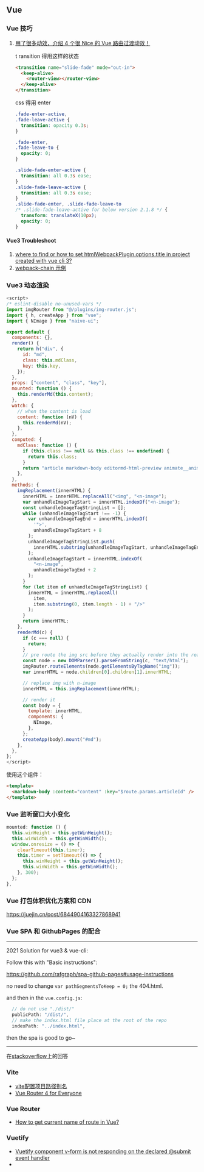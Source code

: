 ## Vue

### Vue 技巧

1. [用了很多动效，介绍 4 个很 Nice 的 Vue 路由过渡动效！](https://juejin.cn/post/6951540864787152927)

   t ransition 得用这样的状态

   ```html
   <transition name="slide-fade" mode="out-in">
     <keep-alive>
       <router-view></router-view>
     </keep-alive>
   </transition>
   ```

   css 得用 enter

   ```css
   .fade-enter-active,
   .fade-leave-active {
     transition: opacity 0.3s;
   }
   
   .fade-enter,
   .fade-leave-to {
     opacity: 0;
   }
   
   .slide-fade-enter-active {
     transition: all 0.3s ease;
   }
   .slide-fade-leave-active {
     transition: all 0.3s ease;
   }
   .slide-fade-enter, .slide-fade-leave-to
   /* .slide-fade-leave-active for below version 2.1.8 */ {
     transform: translateX(10px);
     opacity: 0;
   }
   ```

#### Vue3 Troubleshoot

1. [where to find or how to set htmlWebpackPlugin.options.title in project created with vue cli 3?](https://stackoverflow.com/questions/62023604/where-to-find-or-how-to-set-htmlwebpackplugin-options-title-in-project-created-w)
1. [webpack-chain 示例](https://github.com/Yatoo2018/webpack-chain/tree/zh-cmn-Hans)

### Vue3 动态渲染

```js
<script>
/* eslint-disable no-unused-vars */
import imgRouter from "@/plugins/img-router.js";
import { h, createApp } from "vue";
import { NImage } from "naive-ui";

export default {
  components: {},
  render() {
    return h("div", {
      id: "md",
      class: this.mdClass,
      key: this.key,
    });
  },
  props: ["content", "class", "key"],
  mounted: function () {
    this.renderMd(this.content);
  },
  watch: {
    // when the content is load
    content: function (nV) {
      this.renderMd(nV);
    },
  },
  computed: {
    mdClass: function () {
      if (this.class !== null && this.class !== undefined) {
        return this.class;
      }
      return "article markdown-body editormd-html-preview animate__animated animate__fadeIn";
    },
  },
  methods: {
    imgReplacement(innerHTML) {
      innerHTML = innerHTML.replaceAll("<img", "<n-image");
      var unhandleImageTagStart = innerHTML.indexOf("<n-image");
      const unhandleImageTagStringList = [];
      while (unhandleImageTagStart !== -1) {
        var unhandleImageTagEnd = innerHTML.indexOf(
          '">',
          unhandleImageTagStart + 8
        );
        unhandleImageTagStringList.push(
          innerHTML.substring(unhandleImageTagStart, unhandleImageTagEnd + 2)
        );
        unhandleImageTagStart = innerHTML.indexOf(
          "<n-image",
          unhandleImageTagEnd + 2
        );
      }
      for (let item of unhandleImageTagStringList) {
        innerHTML = innerHTML.replaceAll(
          item,
          item.substring(0, item.length - 1) + "/>"
        );
      }
      return innerHTML;
    },
    renderMd(c) {
      if (c === null) {
        return;
      }
      // pre route the img src before they actually render into the real dom
      const node = new DOMParser().parseFromString(c, "text/html");
      imgRouter.routeElements(node.getElementsByTagName("img"));
      var innerHTML = node.children[0].children[1].innerHTML;

      // replace img with n-image
      innerHTML = this.imgReplacement(innerHTML);

      // render it
      const body = {
        template: innerHTML,
        components: {
          NImage,
        },
      };
      createApp(body).mount("#md");
    },
  },
};
</script>
```

使用这个组件：

```html
<template>
  <markdown-body :content="content" :key="$route.params.articleId" />
</template>
```

### Vue 监听窗口大小变化

```js
mounted: function () {
  this.winHeight = this.getWinHeight();
  this.winWidth = this.getWinWidth();
  window.onresize = () => {
    clearTimeout(this.timer);
    this.timer = setTimeout(() => {
      this.winHeight = this.getWinHeight();
      this.winWidth = this.getWinWidth();
    }, 300);
  };
},
```

### Vue 打包体积优化方案和 CDN

https://juejin.cn/post/6844904163327868941

### Vue SPA 和 GithubPages 的配合

---

2021 Solution for vue3 & vue-cli:

Follow this with "Basic instructions":

https://github.com/rafgraph/spa-github-pages#usage-instructions

no need to change `var pathSegmentsToKeep = 0;` the 404.html.

and then in the `vue.config.js`:

```javascript
  // do not use "./dist/"
  publicPath: "/dist/",
  // make the index.html file place at the root of the repo
  indexPath: "../index.html",
```

then the spa is good to go~

---

在[stackoverflow](https://stackoverflow.com/a/70299225/17094075)上的回答



### Vite

- [vite配置项目路径别名](https://segmentfault.com/a/1190000041417219)
- [Vue Router 4 for Everyone](https://vueschool.io/lessons/installing-and-setting-up-vue-router-with-vite-vite-only)



### Vue Router

- [How to get current name of route in Vue?](https://stackoverflow.com/questions/53126710/how-to-get-current-name-of-route-in-vue)


### Vuetify

- [Vuetify component v-form is not responding on the declared @submit event handler](https://stackoverflow.com/questions/48937829/vuetify-component-v-form-is-not-responding-on-the-declared-submit-event-handler)
- 
